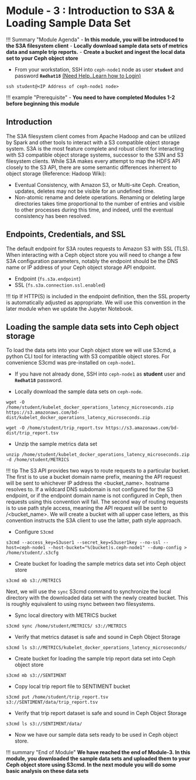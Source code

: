 # Module - 3 : Introduction to S3A & Loading Sample Data Set

!!! Summary "Module Agenda"
    - **In this module, you will be introduced to the S3A filesystem client**
    - **Locally download sample data sets of metrics data and sample trip reports.**
    - **Create a bucket and ingest the local data set to your Ceph object store**

- From your workstation, SSH into ``ceph-node1`` node as user **``student``** and password **``Redhat18``** [(Need Help..Learn how to Login)](https://ksingh7.github.io/data-show/#accessing-the-lab)

```
ssh student@<IP Address of ceph-node1 node>
```

!!! example "Prerequisite"
    - **You need to have completed Modules 1-2 before beginning this module**

## Introduction

The S3A filesystem client comes from Apache Hadoop and can be utilized by Spark and other tools to interact with a S3 compatible object storage system. S3A is the most feature complete and robust client for interacting with S3 compatible object storage systems, successor to the S3N and S3 filesystem clients. While S3A makes every attempt to map the HDFS API closely to the S3 API, there are some semantic differences inherrent to object storage (Reference: Hadoop Wiki):

* Eventual Consistency, with Amazon S3, or Multi-site Ceph. Creation, updates, deletes may not be visible for an undefined time.
* Non-atomic rename and delete operations. Renaming or deleting large directories takes time proportional to the number of entries and visible to other processes during this time, and indeed, until the eventual consistency has been resolved.

## Endpoints, Credentials, and SSL

The default endpoint for S3A routes requests to Amazon S3 with SSL (TLS). When interacting with a Ceph object store you will need to change a few S3A configuration parameters, notably the endpoint should be the DNS name or IP address of your Ceph object storage API endpoint.

- Endpoint (``fs.s3a.endpoint``)
- SSL (``fs.s3a.connection.ssl.enabled``)

!!! tip
     If HTTP(S) is included in the endpoint definition, then the SSL property is automatically adjusted as appropriate. We will use this convention in the later module when we update the Jupyter Notebook.

## Loading the sample data sets into Ceph object storage

To load the data sets into your Ceph object store we will use S3cmd, a python CLI tool for interacting with S3 compatible object stores. For convenience S3cmd was pre-installed on ``ceph-node1``.

- If you have not already done, SSH into ``ceph-node1`` as **student** user and **``Redhat18``** password.

- Locally download the sample data sets on ``ceph-node``.

```
wget -O /home/student/kubelet_docker_operations_latency_microseconds.zip https://s3.amazonaws.com/bd-dist/kubelet_docker_operations_latency_microseconds.zip
```

```
wget -O /home/student/trip_report.tsv https://s3.amazonaws.com/bd-dist/trip_report.tsv

```

- Unzip the sample metrics data set

```
unzip /home/student/kubelet_docker_operations_latency_microseconds.zip -d /home/student/METRICS
```

!!! tip
     The S3 API provides two ways to route requests to a particular bucket. The first is to use a bucket domain name prefix, meaning the API request will be sent to whichever IP address the <bucket_name>.<endpoint> hostname resolves to. If a wildcard DNS subdomain is not configured for the S3 endpoint, or if the endpoint domain name is not configured in Ceph, then requests using this convention will fail. The second way of routing requests is to use path style access, meaning the API request will be sent to <endpoint>/<bucket_name>. We will create a bucket with all upper case letters, as this convention instructs the S3A client to use the latter, path style approach.

- Configure ``S3cmd``

```
s3cmd --access_key=S3user1 --secret_key=S3user1key --no-ssl --host=ceph-node1 --host-bucket="%(bucket)s.ceph-node1" --dump-config > /home/student/.s3cfg
```

- Create bucket for loading the sample metrics data set into Ceph object store

```
s3cmd mb s3://METRICS
```

Next, we will use the ``sync`` S3cmd command to synchronize the local directory with the downloaded data set with the newly created bucket. This is roughly equivalent to using rsync between two filesystems.

- Sync local directory with METRICS bucket

```
s3cmd sync /home/student/METRICS/ s3://METRICS
```

- Verify that metrics dataset is safe and sound in Ceph Object Storage

```
s3cmd ls s3://METRICS/kubelet_docker_operations_latency_microseconds/
```

- Create bucket for loading the sample trip report data set into Ceph object store

```
s3cmd mb s3://SENTIMENT
```

- Copy local trip report file to SENTIMENT bucket

```
s3cmd put /home/student/trip_report.tsv s3://SENTIMENT/data/trip_report.tsv

```

- Verify that trip report dataset is safe and sound in Ceph Object Storage

```
s3cmd ls s3://SENTIMENT/data/
```

- Now we have our sample data sets ready to be used in Ceph object store.

!!! summary "End of Module"
    **We have reached the end of Module-3. In this module, you downloaded the sample data sets and uploaded them to your Ceph object store using S3cmd. In the next module you will do some basic analysis on these data sets**
